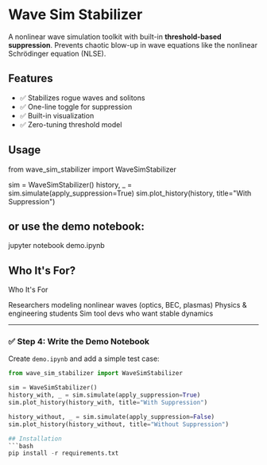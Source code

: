 # Wave Sim Stabilizer

A nonlinear wave simulation toolkit with built-in **threshold-based suppression**. Prevents chaotic blow-up in wave equations like the nonlinear Schrödinger equation (NLSE).

## Features
- ✅ Stabilizes rogue waves and solitons
- ✅ One-line toggle for suppression
- ✅ Built-in visualization
- ✅ Zero-tuning threshold model

## Usage
from wave_sim_stabilizer import WaveSimStabilizer

sim = WaveSimStabilizer()
history, _ = sim.simulate(apply_suppression=True)
sim.plot_history(history, title="With Suppression")

## or use the demo notebook:
jupyter notebook demo.ipynb

## Who It's For?
Who It's For

Researchers modeling nonlinear waves (optics, BEC, plasmas)
Physics & engineering students
Sim tool devs who want stable dynamics

---

### ✅ **Step 4: Write the Demo Notebook**

Create `demo.ipynb` and add a simple test case:
```python
from wave_sim_stabilizer import WaveSimStabilizer

sim = WaveSimStabilizer()
history_with, _ = sim.simulate(apply_suppression=True)
sim.plot_history(history_with, title="With Suppression")

history_without, _ = sim.simulate(apply_suppression=False)
sim.plot_history(history_without, title="Without Suppression")

## Installation
```bash
pip install -r requirements.txt

